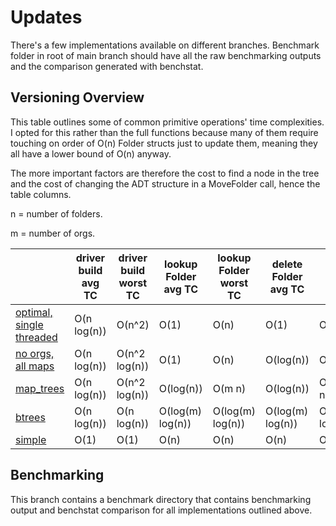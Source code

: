 # Updates
There's a few implementations available on different branches. 
Benchmark folder in root of main branch should have all the raw benchmarking outputs and the comparison generated with benchstat.

## Versioning Overview
This table outlines some of common primitive operations' time complexities.
I opted for this rather than the full functions because many of them require
touching on order of O(n) Folder structs just to update them, meaning they all
have a lower bound of O(n) anyway.

The more important factors are therefore the cost to find a node in the tree and
the cost of changing the ADT structure in a MoveFolder call, hence the table columns.

n = number of folders.

m = number of orgs.

|                                                                                              	| driver build avg TC 	| driver build worst TC 	| lookup Folder avg TC 	| lookup Folder worst TC 	| delete Folder avg TC            | delete Folder worst TC            |
|----------------------------------------------------------------------------------------------	|---------------------	|-----------------------	|----------------------	|------------------------	|-------------------------------	|---------------------------------	|
| [optimal, single threaded](https://github.com/jon-atkinson/sc-takehome-2024-25/tree/main)     | O(n log(n))         	| O(n^2)         	        | O(1)                 	| O(n)                   	| O(1)                     	      | O(n)                          	  |
| [no orgs, all maps](https://github.com/jon-atkinson/sc-takehome-2024-25/tree/org_w_maps_impl) | O(n log(n))         	| O(n^2 log(n))         	| O(1)                 	| O(n)                   	| O(log(n))                     	| O(n^2)                          	|
| [map_trees](https://github.com/jon-atkinson/sc-takehome-2024-25/tree/feat_trees_to_maps)     	| O(n log(n))         	| O(n^2 log(n))         	| O(log(n))            	| O(m n)                 	| O(log(n))                     	| O(m n^2)                        	|
| [btrees](https://github.com/jon-atkinson/sc-takehome-2024-25/tree/trees_impl)                	| O(n log(n))         	| O(n log(n))           	| O(log(m) log(n))     	| O(log(m) log(n))       	| O(log(m) log(n))              	| O(log(m) log(n))                	|
| [simple](https://github.com/jon-atkinson/sc-takehome-2024-25/tree/simplified_implementation) 	| O(1)                	| O(1)                  	| O(n)                 	| O(n)                   	| O(n)                          	| O(n)                            	|

## Benchmarking
This branch contains a benchmark directory that contains benchmarking output
and benchstat comparison for all implementations outlined above.
